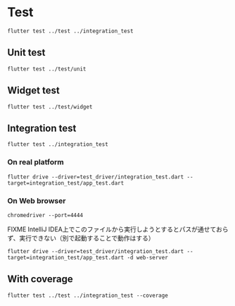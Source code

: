 # Test

```shell
flutter test ../test ../integration_test
```

## Unit test

```shell
flutter test ../test/unit
```

## Widget test

```shell
flutter test ../test/widget
```

## Integration test

```shell
flutter test ../integration_test
```

### On real platform

```shell
flutter drive --driver=test_driver/integration_test.dart --target=integration_test/app_test.dart
```

### On Web browser

```shell
chromedriver --port=4444
```

FIXME IntelliJ IDEA上でこのファイルから実行しようとするとパスが通せておらず、実行できない（別で起動することで動作はする）

```shell
flutter drive --driver=test_driver/integration_test.dart --target=integration_test/app_test.dart -d web-server
```

## With coverage

```shell
flutter test ../test ../integration_test --coverage
```